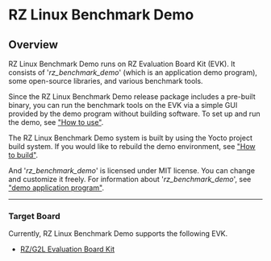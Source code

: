 # RZ Linux Benchmark Demo

## Overview

RZ Linux Benchmark Demo runs on RZ Evaluation Board Kit (EVK). 
It consists of '_rz_benchmark_demo_' (which is an application demo program), some open-source libraries, and various benchmark tools.

Since the RZ Linux Benchmark Demo release package includes a pre-built binary, you can run the benchmark tools on the EVK via a simple GUI provided by the demo program without building software.
To set up and run the demo, see ["How to use"](./doc/how-to-use.md).

The RZ Linux Benchmark Demo system is built by using the Yocto project build system.
If you would like to rebuild the demo environment, see ["How to build"](./doc/how-to-build.md).

And '_rz_benchmark_demo_' is licensed under MIT license.
You can change and customize it freely.
For information about '_rz_benchmark_demo_', see ["demo application program"](./doc/demo-application.md).

---

### Target Board

Currently, RZ Linux Benchmark Demo supports the following EVK.
* [RZ/G2L Evaluation Board Kit](https://www.renesas.com/us/en/products/microcontrollers-microprocessors/rz-mpus/rzg2l-evkit-evaluation-board-kit-rzg2l-mpu)

